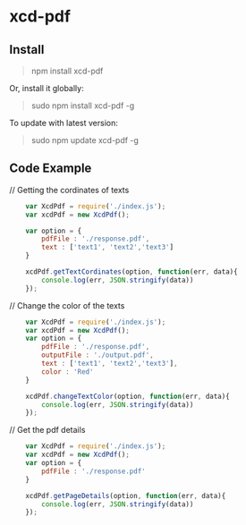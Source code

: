 # xcd-pdf

## Install

>npm install xcd-pdf

Or, install it globally:
>sudo npm install xcd-pdf -g

To update with latest version:
>sudo npm update xcd-pdf -g

## Code Example



// Getting the cordinates of texts
````javascript
	var XcdPdf = require('./index.js');
	var xcdPdf = new XcdPdf();

	var option = {
		pdfFile : './response.pdf',
		text : ['text1', 'text2','text3']
	}

	xcdPdf.getTextCordinates(option, function(err, data){
		console.log(err, JSON.stringify(data))
	});

````


// Change the color of the texts
````javascript
	var XcdPdf = require('./index.js');
	var xcdPdf = new XcdPdf();
	var option = {
		pdfFile : './response.pdf',
		outputFile : './output.pdf',
		text : ['text1', 'text2','text3'],
		color : 'Red'
	}

	xcdPdf.changeTextColor(option, function(err, data){
		console.log(err, JSON.stringify(data))
	});

````
// Get the pdf details
````javascript
	var XcdPdf = require('./index.js');
	var xcdPdf = new XcdPdf();
	var option = {
		pdfFile : './response.pdf'
	}

	xcdPdf.getPageDetails(option, function(err, data){
		console.log(err, JSON.stringify(data))
	});

````




